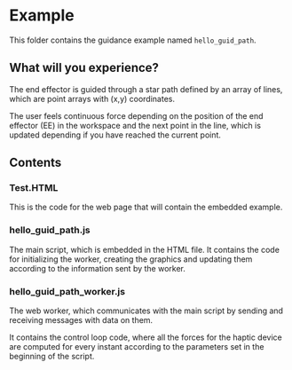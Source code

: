 # Example

This folder contains the guidance example named `hello_guid_path`.

## What will you experience?

The end effector is guided through a star path defined by an array of lines, which are point arrays with (x,y) coordinates.

The user feels continuous force depending on the position of the end effector (EE) in the workspace and the next point in the line, which is updated depending if you have reached the current point.

## Contents

### Test.HTML

This is the code for the web page that will contain the embedded example.

### hello_guid_path.js

The main script, which is embedded in the HTML file. It contains the code for initializing the worker, creating the graphics and updating them according to the information sent by the worker.

### hello_guid_path_worker.js

The web worker, which communicates with the main script by sending and receiving messages with data on them.

It contains the control loop code, where all the forces for the haptic device are computed for every instant according to the parameters set in the beginning of the script.
